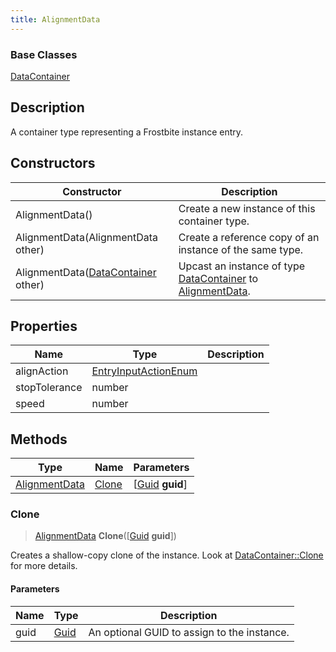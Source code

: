 ```yaml
---
title: AlignmentData
---
```

### Base Classes

[DataContainer](/vext/ref/shared/class/datacontainer)

## Description

A container type representing a Frostbite instance entry.

## Constructors

| Constructor                                                              | Description                                                                                                       |
| ------------------------------------------------------------------------ | ----------------------------------------------------------------------------------------------------------------- |
| AlignmentData()                                                          | Create a new instance of this container type.                                                                     |
| AlignmentData(AlignmentData other)                                       | Create a reference copy of an instance of the same type.                                                          |
| AlignmentData([DataContainer](/vext/ref/shared/class/datacontainer) other) | Upcast an instance of type [DataContainer](/vext/ref/shared/class/datacontainer) to [AlignmentData](/vext/ref/fb/alignmentdata/). |

## Properties

| Name          | Type                                         | Description |
| ------------- | -------------------------------------------- | ----------- |
| alignAction   | [EntryInputActionEnum](/vext/ref/fb/entryinputactionenum/) |             |
| stopTolerance | number                                       |             |
| speed         | number                                       |             |

## Methods

| Type                           | Name            | Parameters                                     |
| ------------------------------ | --------------- | ---------------------------------------------- |
| [AlignmentData](/vext/ref/fb/alignmentdata/) | [Clone](#clone) | \[[Guid](/vext/ref/shared/class/guid) **guid**\] |

### Clone

> [AlignmentData](/vext/ref/fb/alignmentdata/) **Clone**(\[[Guid](/vext/ref/shared/class/guid) **guid**\])

Creates a shallow-copy clone of the instance. Look at [DataContainer::Clone](/vext/ref/shared/class/datacontainer#clone) for more details.

#### Parameters

| Name | Type         | Description                                 |
| ---- | ------------ | ------------------------------------------- |
| guid | [Guid](/vext/ref/shared/class/guid/) | An optional GUID to assign to the instance. |
